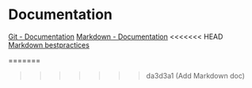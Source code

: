 # Documentation
[Git - Documentation](https://git-scm.com/doc)
[Markdown - Documentation](https://guides.github.com/features/mastering-markdown)
<<<<<<< HEAD
[Markdown bestpractices](https://www.markdownguide.org/basic-syntax/)

=======
>>>>>>> da3d3a1 (Add Markdown doc)
